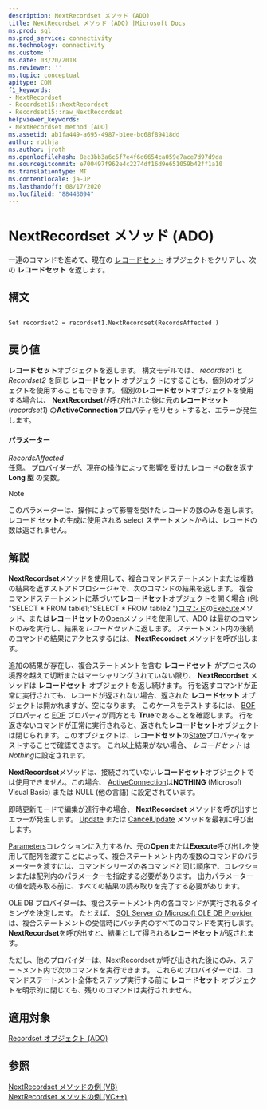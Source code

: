```yaml
---
description: NextRecordset メソッド (ADO)
title: NextRecordset メソッド (ADO) |Microsoft Docs
ms.prod: sql
ms.prod_service: connectivity
ms.technology: connectivity
ms.custom: ''
ms.date: 03/20/2018
ms.reviewer: ''
ms.topic: conceptual
apitype: COM
f1_keywords:
- NextRecordset
- Recordset15::NextRecordset
- Recordset15::raw_NextRecordset
helpviewer_keywords:
- NextRecordset method [ADO]
ms.assetid: ab1fa449-a695-4987-b1ee-bc68f89418dd
author: rothja
ms.author: jroth
ms.openlocfilehash: 8ec3bb3a6c5f7e4f6d6654ca059e7ace7d97d9da
ms.sourcegitcommit: e700497f962e4c2274df16d9e651059b42ff1a10
ms.translationtype: MT
ms.contentlocale: ja-JP
ms.lasthandoff: 08/17/2020
ms.locfileid: "88443094"
---
```

# <a name="nextrecordset-method-ado"></a>NextRecordset メソッド (ADO)
一連のコマンドを進めて、現在の [レコードセット](../../../ado/reference/ado-api/recordset-object-ado.md) オブジェクトをクリアし、次の **レコードセット** を返します。  
  
## <a name="syntax"></a>構文  
  
```  
  
Set recordset2 = recordset1.NextRecordset(RecordsAffected )  
```  
  
## <a name="return-value"></a>戻り値  
 **レコードセット**オブジェクトを返します。 構文モデルでは、 *recordset1* と *Recordset2* を同じ **レコードセット** オブジェクトにすることも、個別のオブジェクトを使用することもできます。 個別の**レコードセット**オブジェクトを使用する場合は、 **NextRecordset**が呼び出された後に元の**レコードセット**(*recordset1*) の**ActiveConnection**プロパティをリセットすると、エラーが発生します。  
  
#### <a name="parameters"></a>パラメーター  
 *RecordsAffected*  
 任意。 プロバイダーが、現在の操作によって影響を受けたレコードの数を返す **Long 型** の変数。  
  
> [!NOTE]
>  このパラメーターは、操作によって影響を受けたレコードの数のみを返します。レコード **セット**の生成に使用される select ステートメントからは、レコードの数は返されません。  
  
## <a name="remarks"></a>解説  
 **NextRecordset**メソッドを使用して、複合コマンドステートメントまたは複数の結果を返すストアドプロシージャで、次のコマンドの結果を返します。 複合コマンドステートメントに基づいて**レコードセット**オブジェクトを開く場合 (例: "SELECT \* FROM table1;"SELECT \* FROM table2 ")[コマンド](../../../ado/reference/ado-api/command-object-ado.md)の[Execute](../../../ado/reference/ado-api/execute-method-ado-command.md)メソッド、または**レコードセット**の[Open](../../../ado/reference/ado-api/open-method-ado-recordset.md)メソッドを使用して、ADO は最初のコマンドのみを実行し、結果を*レコードセット*に返します。 ステートメント内の後続のコマンドの結果にアクセスするには、 **NextRecordset** メソッドを呼び出します。  
  
 追加の結果が存在し、複合ステートメントを含む **レコードセット** がプロセスの境界を越えて切断またはマーシャリングされていない限り、 **NextRecordset** メソッドは **レコードセット** オブジェクトを返し続けます。 行を返すコマンドが正常に実行されても、レコードが返されない場合、返された **レコードセット** オブジェクトは開かれますが、空になります。 このケースをテストするには、 [BOF](../../../ado/reference/ado-api/bof-eof-properties-ado.md) プロパティと [EOF](../../../ado/reference/ado-api/bof-eof-properties-ado.md) プロパティが両方とも **True**であることを確認します。 行を返さないコマンドが正常に実行されると、返された**レコードセット**オブジェクトは閉じられます。このオブジェクトは、**レコードセット**の[State](../../../ado/reference/ado-api/state-property-ado.md)プロパティをテストすることで確認できます。 これ以上結果がない場合、 *レコードセット* は *Nothing*に設定されます。  
  
 **NextRecordset**メソッドは、接続されていない**レコードセット**オブジェクトでは使用できません。この場合、 [ActiveConnection](../../../ado/reference/ado-api/activeconnection-property-ado.md)は**NOTHING** (Microsoft Visual Basic) または NULL (他の言語) に設定されています。  
  
 即時更新モードで編集が進行中の場合、 **NextRecordset** メソッドを呼び出すとエラーが発生します。 [Update](../../../ado/reference/ado-api/update-method.md) または [CancelUpdate](../../../ado/reference/ado-api/cancelupdate-method-ado.md) メソッドを最初に呼び出します。  
  
 [Parameters](../../../ado/reference/ado-api/parameters-collection-ado.md)コレクションに入力するか、元の**Open**または**Execute**呼び出しを使用して配列を渡すことによって、複合ステートメント内の複数のコマンドのパラメーターを渡すには、コマンドシリーズの各コマンドと同じ順序で、コレクションまたは配列内のパラメーターを指定する必要があります。 出力パラメーターの値を読み取る前に、すべての結果の読み取りを完了する必要があります。  
  
 OLE DB プロバイダーは、複合ステートメント内の各コマンドが実行されるタイミングを決定します。 たとえば、 [SQL Server の Microsoft OLE DB Provider](../../../ado/guide/appendixes/microsoft-ole-db-provider-for-sql-server.md)は、複合ステートメントの受信時にバッチ内のすべてのコマンドを実行します。 **NextRecordset**を呼び出すと、結果として得られる**レコードセット**が返されます。  
  
 ただし、他のプロバイダーは、NextRecordset が呼び出された後にのみ、ステートメント内で次のコマンドを実行できます。 これらのプロバイダーでは、コマンドステートメント全体をステップ実行する前に **レコードセット** オブジェクトを明示的に閉じても、残りのコマンドは実行されません。  
  
## <a name="applies-to"></a>適用対象  
 [Recordset オブジェクト (ADO)](../../../ado/reference/ado-api/recordset-object-ado.md)  
  
## <a name="see-also"></a>参照  
 [NextRecordset メソッドの例 (VB)](../../../ado/reference/ado-api/nextrecordset-method-example-vb.md)   
 [NextRecordset メソッドの例 (VC++)](../../../ado/reference/ado-api/nextrecordset-method-example-vc.md)   
